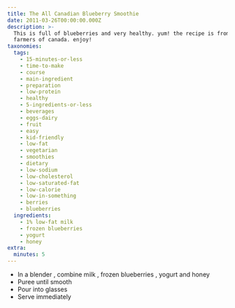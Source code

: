 ```yaml
---
title: The All Canadian Blueberry Smoothie
date: 2011-03-26T00:00:00.000Z
description: >-
  This is full of blueberries and very healthy. yum! the recipe is from dairy
  farmers of canada. enjoy!
taxonomies:
  tags:
    - 15-minutes-or-less
    - time-to-make
    - course
    - main-ingredient
    - preparation
    - low-protein
    - healthy
    - 5-ingredients-or-less
    - beverages
    - eggs-dairy
    - fruit
    - easy
    - kid-friendly
    - low-fat
    - vegetarian
    - smoothies
    - dietary
    - low-sodium
    - low-cholesterol
    - low-saturated-fat
    - low-calorie
    - low-in-something
    - berries
    - blueberries
  ingredients:
    - 1% low-fat milk
    - frozen blueberries
    - yogurt
    - honey
extra:
  minutes: 5
---
```

 - In a blender , combine milk , frozen blueberries , yogurt and honey
 - Puree until smooth
 - Pour into glasses
 - Serve immediately
